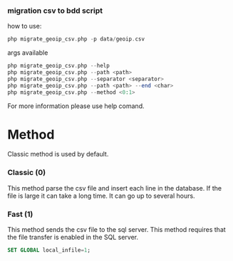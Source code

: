 ### migration csv to bdd script 


how to use:

```php
php migrate_geoip_csv.php -p data/geoip.csv
```

args available

``` php
php migrate_geoip_csv.php --help 
php migrate_geoip_csv.php --path <path>
php migrate_geoip_csv.php --separator <separator>
php migrate_geoip_csv.php --path <path> --end <char>
php migrate_geoip_csv.php --method <0:1> 
```

For more information please use help comand.


# Method

Classic method is used by default.

### Classic (0)
This method parse the csv file and insert each line in the database.
If the file is large it can take a long time. It can go up to several hours.

### Fast (1)
This method sends the csv file to the sql server. This method requires that the file transfer is enabled in the SQL server.
```sql
SET GLOBAL local_infile=1;
```


